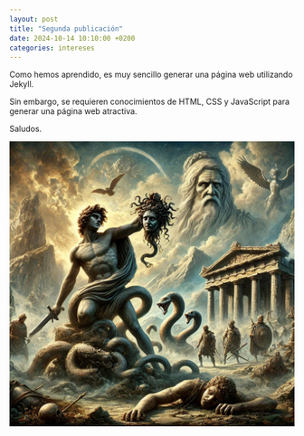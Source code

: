 ```yaml
---
layout: post
title: "Segunda publicación"
date: 2024-10-14 10:10:00 +0200
categories: intereses
---
```

Como hemos aprendido, es muy sencillo generar una página web utilizando Jekyll. 

Sin embargo, se requieren conocimientos de HTML, CSS y JavaScript para generar una página web atractiva.

Saludos.

![Imagen de la segunda entrada](/images/segunda_entra.webp)



